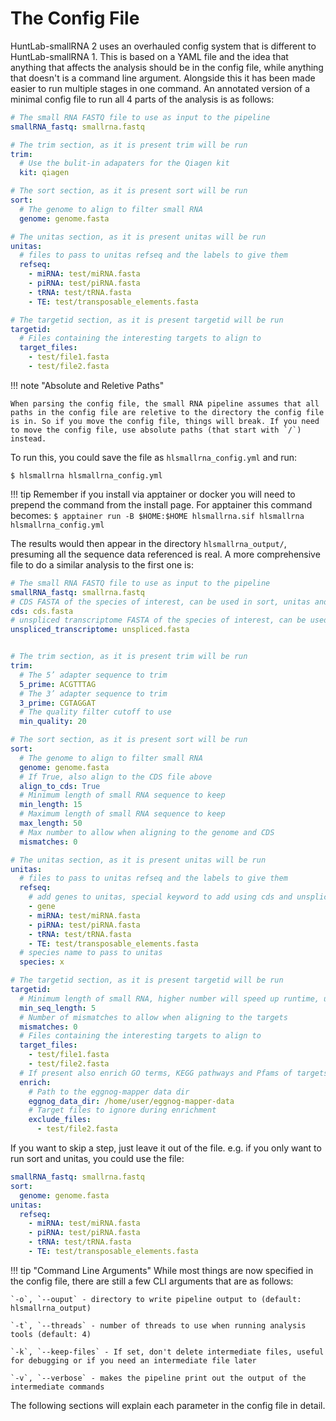 # The Config File

HuntLab-smallRNA 2 uses an overhauled config system that is different to HuntLab-smallRNA 1. This is based on a YAML file and the idea that anything that affects the analysis should be in the config file, while anything that doesn't is a command line argument. Alongside this it has been made easier to run multiple stages in one command. An annotated version of a minimal config file to run all 4 parts of the analysis is as follows:

```yaml
# The small RNA FASTQ file to use as input to the pipeline
smallRNA_fastq: smallrna.fastq

# The trim section, as it is present trim will be run
trim:
  # Use the bulit-in adapaters for the Qiagen kit
  kit: qiagen

# The sort section, as it is present sort will be run
sort:
  # The genome to align to filter small RNA 
  genome: genome.fasta

# The unitas section, as it is present unitas will be run
unitas:
  # files to pass to unitas refseq and the labels to give them
  refseq:
    - miRNA: test/miRNA.fasta
    - piRNA: test/piRNA.fasta
    - tRNA: test/tRNA.fasta
    - TE: test/transposable_elements.fasta

# The targetid section, as it is present targetid will be run
targetid:
  # Files containing the interesting targets to align to
  target_files:
    - test/file1.fasta
    - test/file2.fasta
```

!!! note "Absolute and Reletive Paths"

    When parsing the config file, the small RNA pipeline assumes that all paths in the config file are reletive to the directory the config file is in. So if you move the config file, things will break. If you need to move the config file, use absolute paths (that start with `/`) instead.

To run this, you could save the file as `hlsmallrna_config.yml` and run:

```
$ hlsmallrna hlsmallrna_config.yml
```

!!! tip
    Remember if you install via apptainer or docker you will need to prepend the command from the install page. For apptainer this command becomes:
    ```
    $ apptainer run -B $HOME:$HOME hlsmallrna.sif hlsmallrna hlsmallrna_config.yml
    ```

The results would then appear in the directory `hlsmallrna_output/`, presuming all the sequence data referenced is real. A more comprehensive file to do a similar analysis to the first one is:

```yaml
# The small RNA FASTQ file to use as input to the pipeline
smallRNA_fastq: smallrna.fastq
# CDS FASTA of the species of interest, can be used in sort, unitas and targetid
cds: cds.fasta
# unspliced transcriptome FASTA of the species of interest, can be used in unitas and targetid
unspliced_transcriptome: unspliced.fasta


# The trim section, as it is present trim will be run
trim:
  # The 5’ adapter sequence to trim
  5_prime: ACGTTTAG
  # The 3’ adapter sequence to trim
  3_prime: CGTAGGAT
  # The quality filter cutoff to use
  min_quality: 20

# The sort section, as it is present sort will be run
sort:
  # The genome to align to filter small RNA 
  genome: genome.fasta
  # If True, also align to the CDS file above
  align_to_cds: True
  # Minimum length of small RNA sequence to keep
  min_length: 15
  # Maximum length of small RNA sequence to keep
  max_length: 50
  # Max number to allow when aligning to the genome and CDS
  mismatches: 0

# The unitas section, as it is present unitas will be run
unitas:
  # files to pass to unitas refseq and the labels to give them
  refseq:
    # add genes to unitas, special keyword to add using cds and unspliced_transcriptome specified earlier
    - gene
    - miRNA: test/miRNA.fasta
    - piRNA: test/piRNA.fasta
    - tRNA: test/tRNA.fasta
    - TE: test/transposable_elements.fasta
  # species name to pass to unitas
  species: x

# The targetid section, as it is present targetid will be run
targetid:
  # Minimum length of small RNA, higher number will speed up runtime, used to calculate bowtie2 seed length
  min_seq_length: 5
  # Number of mismatches to allow when aligning to the targets
  mismatches: 0
  # Files containing the interesting targets to align to
  target_files:
    - test/file1.fasta
    - test/file2.fasta
  # If present also enrich GO terms, KEGG pathways and Pfams of targets
  enrich:
    # Path to the eggnog-mapper data dir
    eggnog_data_dir: /home/user/eggnog-mapper-data
    # Target files to ignore during enrichment
    exclude_files:
      - test/file2.fasta
```

If you want to skip a step, just leave it out of the file. e.g. if you only want to run sort and unitas, you could use the file:

```yaml
smallRNA_fastq: smallrna.fastq
sort:
  genome: genome.fasta
unitas:
  refseq:
    - miRNA: test/miRNA.fasta
    - piRNA: test/piRNA.fasta
    - tRNA: test/tRNA.fasta
    - TE: test/transposable_elements.fasta
```

!!! tip "Command Line Arguments"
    While most things are now specified in the config file, there are still a few CLI arguments that are as follows:

    `-o`, `--ouput` - directory to write pipeline output to (default: hlsmallrna_output)

    `-t`, `--threads` - number of threads to use when running analysis tools (default: 4)

    `-k`, `--keep-files` - If set, don't delete intermediate files, useful for debugging or if you need an intermediate file later

    `-v`, `--verbose` - makes the pipeline print out the output of the intermediate commands

The following sections will explain each parameter in the config file in detail.

